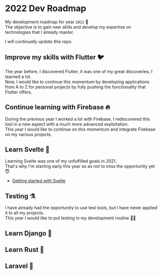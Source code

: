 # 2022 Dev Roadmap

My development roadmap for year `2022` 🚀  
The objective is to gain new skills and develop my expertise on technologies that I already master.

_I will continually update this repo._

## Improve my skills with Flutter 🐦

The year before, I discovered Flutter, it was one of my great discoveries, I learned a lot.  
Now, I would like to continue this momentum by developing applications from A to Z for personal projects by fully pushing the functionality that Flutter offers.

<!-- 1. []() -->

## Continue learning with Firebase 🔥

During the previous year I worked a lot with Firebase, I rediscovered this tool in a new aspect with a much more advanced exploitation.  
This year I would like to continue on this momentum and integrate Firebase on my various projects.

## Learn Svelte 💫

Learning Svelte was one of my unfulfilled goals in 2021.  
That's why I'm starting early this year so as not to miss the opportunity yet 😇

- [Getting started with Svelte](https://github.com/daoodaba975/lets.svelte)

## Testing ⚗️

I have already had the opportunity to use test tools, but I have never applied it to all my projects.  
This year I would like to put testing in my development routine ✊🏽

## Learn Django 🐍

## Learn Rust 🐇

## Laravel 🔴
